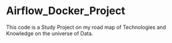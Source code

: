 # Airflow_Docker_Project
This code is a Study Project on my road map of Technologies and Knowledge on the universe of Data.
